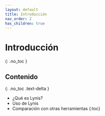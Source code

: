 ```yaml
---
layout: default
title: Introducción
nav_order: 2
has_children: true
---
```


# Introducción
{: .no_toc }

## Contenido
{: .no_toc .text-delta }

* ¿Qué es Lynis?
* Uso de Lynis
* Comparación con otras herramientas
{:toc}